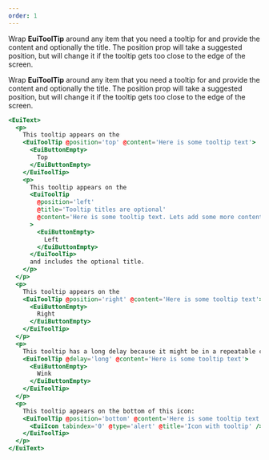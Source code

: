 ```yaml
---
order: 1
---
```


<EuiSpacer />
<EuiCallOut @color="warning" @size="s" @iconType="accessibility" @title="Putting anything other than plain text in a tooltip is lost on screen readers." />
<EuiSpacer />
<EuiText>
  Wrap <strong>EuiToolTip</strong> around any item that you need a tooltip for and provide the <EuiCode>content</EuiCode> and optionally the <EuiCode>title</EuiCode>. The <EuiCode>position</EuiCode> prop will take a suggested position, but will change it if the tooltip gets too close to the edge of the screen.
</EuiText>
<EuiSpacer />
<EuiCallOut @color="warning"  @size="s" @iconType="accessibility" @title="Anchoring a tooltip to a non-interactive element makes it difficult for keyboard-only and screen reader users to read." />
<EuiSpacer />
<EuiText>
  <p>
Wrap <strong>EuiToolTip</strong> around any item that you need a tooltip for and provide the content and optionally the title. The position prop will take a suggested position, but will change it if the tooltip gets too close to the edge of the screen.
  </p>
</EuiText>

```hbs template
<EuiText>
  <p>
    This tooltip appears on the
    <EuiToolTip @position='top' @content='Here is some tooltip text'>
      <EuiButtonEmpty>
        Top
      </EuiButtonEmpty>
    </EuiToolTip>
    <p>
      This tooltip appears on the
      <EuiToolTip
        @position='left'
        @title='Tooltip titles are optional'
        @content='Here is some tooltip text. Lets add some more content to see how it wraps.'
      >
        <EuiButtonEmpty>
          Left
        </EuiButtonEmpty>
      </EuiToolTip>
      and includes the optional title.
    </p>
  </p>
  <p>
    This tooltip appears on the
    <EuiToolTip @position='right' @content='Here is some tooltip text'>
      <EuiButtonEmpty>
        Right
      </EuiButtonEmpty>
    </EuiToolTip>
  </p>
  <p>
    This tooltip has a long delay because it might be in a repeatable component
    <EuiToolTip @delay='long' @content='Here is some tooltip text'>
      <EuiButtonEmpty>
        Wink
      </EuiButtonEmpty>
    </EuiToolTip>
  </p>
  <p>
    This tooltip appears on the bottom of this icon:
    <EuiToolTip @position='bottom' @content='Here is some tooltip text'>
      <EuiIcon tabindex='0' @type='alert' @title='Icon with tooltip' />
    </EuiToolTip>
  </p>
</EuiText>
```
